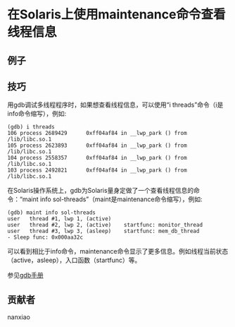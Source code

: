 # 在Solaris上使用maintenance命令查看线程信息

## 例子


## 技巧
用gdb调试多线程程序时，如果想查看线程信息，可以使用“i threads”命令（i是info命令缩写），例如:  

	(gdb) i threads
    106 process 2689429      0xff04af84 in __lwp_park () from /lib/libc.so.1
    105 process 2623893      0xff04af84 in __lwp_park () from /lib/libc.so.1
    104 process 2558357      0xff04af84 in __lwp_park () from /lib/libc.so.1
    103 process 2492821      0xff04af84 in __lwp_park () from /lib/libc.so.1



在Solaris操作系统上，gdb为Solaris量身定做了一个查看线程信息的命令：“maint info sol-threads”（maint是maintenance命令缩写），例如:

	(gdb) maint info sol-threads
	user   thread #1, lwp 1, (active)
	user   thread #2, lwp 2, (active)    startfunc: monitor_thread
	user   thread #3, lwp 3, (asleep)    startfunc: mem_db_thread
    - Sleep func: 0x000aa32c


可以看到相比于info命令，maintenance命令显示了更多信息。例如线程当前状态（active，asleep），入口函数（startfunc）等。

参见[gdb手册](https://sourceware.org/gdb/onlinedocs/gdb/Threads.html)

## 贡献者

nanxiao

